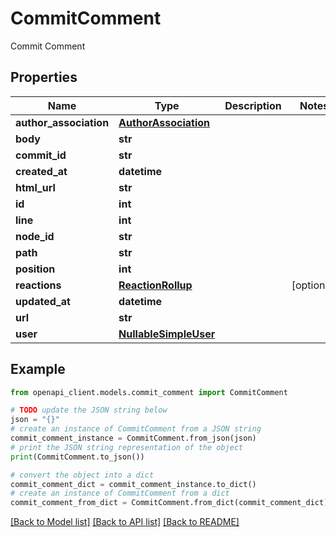 # CommitComment

Commit Comment

## Properties

Name | Type | Description | Notes
------------ | ------------- | ------------- | -------------
**author_association** | [**AuthorAssociation**](AuthorAssociation.md) |  | 
**body** | **str** |  | 
**commit_id** | **str** |  | 
**created_at** | **datetime** |  | 
**html_url** | **str** |  | 
**id** | **int** |  | 
**line** | **int** |  | 
**node_id** | **str** |  | 
**path** | **str** |  | 
**position** | **int** |  | 
**reactions** | [**ReactionRollup**](ReactionRollup.md) |  | [optional] 
**updated_at** | **datetime** |  | 
**url** | **str** |  | 
**user** | [**NullableSimpleUser**](NullableSimpleUser.md) |  | 

## Example

```python
from openapi_client.models.commit_comment import CommitComment

# TODO update the JSON string below
json = "{}"
# create an instance of CommitComment from a JSON string
commit_comment_instance = CommitComment.from_json(json)
# print the JSON string representation of the object
print(CommitComment.to_json())

# convert the object into a dict
commit_comment_dict = commit_comment_instance.to_dict()
# create an instance of CommitComment from a dict
commit_comment_from_dict = CommitComment.from_dict(commit_comment_dict)
```
[[Back to Model list]](../README.md#documentation-for-models) [[Back to API list]](../README.md#documentation-for-api-endpoints) [[Back to README]](../README.md)


